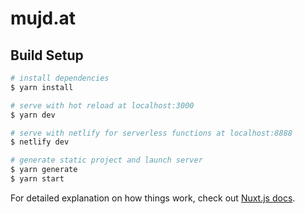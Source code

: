 # mujd.at

## Build Setup

```bash
# install dependencies
$ yarn install

# serve with hot reload at localhost:3000
$ yarn dev

# serve with netlify for serverless functions at localhost:8888
$ netlify dev

# generate static project and launch server
$ yarn generate
$ yarn start

```

For detailed explanation on how things work, check out [Nuxt.js docs](https://nuxtjs.org).
